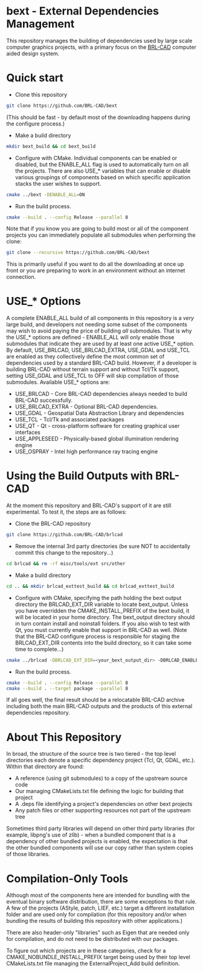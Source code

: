 # bext - External Dependencies Management

This repository manages the building of dependencies used by large scale computer graphics projects, with a primary focus on the [BRL-CAD](https://github.com/BRL-CAD/brlcad) computer aided design system.

# Quick start

* Clone this repository
```sh
git clone https://github.com/BRL-CAD/bext
```
(This should be fast - by default most of the downloading happens during the configure process.)
* Make a build directory
```sh
mkdir bext_build && cd bext_build
```
* Configure with CMake.  Individual components can be enabled or disabled, but the ENABLE_ALL flag is used to automatically turn on all the projects.  There are also USE_* variables that can enable or disable various groupings of components based on which specific application stacks the user wishes to support.
```sh
cmake ../bext -DENABLE_ALL=ON
```
* Run the build process.
```sh
cmake --build . --config Release --parallel 8
```

Note that if you know you are going to build most or all of the component projects you can immediately populate all submodules when performing the clone:

```sh
git clone --recursive https://github.com/BRL-CAD/bext
```

This is primarily useful if you want to do all the downloading at once up front or you are preparing to work in an environment without an internet connection.

# USE_* Options

A complete ENABLE_ALL build of all components in this repository is a *very* large build, and developers not needing some subset of the components may wish to avoid paying the price of building *all* submodules.  That is why the USE_* options are defined - ENABLE_ALL will only enable those submodules that indicate they are used by at least one active USE_* option.  By default, USE_BRLCAD, USE_BRLCAD_EXTRA, USE_GDAL and USE_TCL are enabled as they collectively define the most common set of dependencies used by a standard BRL-CAD build.  However, if a developer is building BRL-CAD without terrain support and without Tcl/Tk support, setting USE_GDAL and USE_TCL to OFF will skip compilation of those submodules.  Available USE_* options are:

* USE_BRLCAD - Core BRL-CAD dependencies always needed to build BRL-CAD successfully.
* USE_BRLCAD_EXTRA - Optional BRL-CAD dependencies.
* USE_GDAL - Geospatial Data Abstraction Library and dependencies
* USE_TCL - Tcl/Tk and associated packages
* USE_QT - Qt - cross-platform software for creating graphical user interfaces
* USE_APPLESEED - Physically-based global illumination rendering engine
* USE_OSPRAY - Intel high performance ray tracing engine

# Using the Build Outputs with BRL-CAD

At the moment this repository and BRL-CAD's support of it are still experimental.
To test it, the steps are as follows:

* Clone the BRL-CAD repository
```sh
git clone https://github.com/BRL-CAD/brlcad
```
* Remove the internal 3rd party directories (be sure NOT to accidentally commit this change to the repository...)
```sh
cd brlcad && rm -rf misc/tools/ext src/other
```
* Make a build directory
```sh
cd .. && mkdir brlcad_exttest_build && cd brlcad_exttest_build
```
* Configure with CMake, specifying the path holding the bext output directory the BRLCAD_EXT_DIR variable to locate bext_output. Unless you have overridden the CMAKE_INSTALL_PREFIX of the bext build, it will be located in your home directory.  The bext_output directory should in turn contain install and noinstall folders.  If you also wish to test with Qt, you must currently enable that support in BRL-CAD as well.  (Note that the BRL-CAD configure process is responsible for staging the BRLCAD_EXT_DIR contents into the build directory, so it can take some time to complete...)
```sh
cmake ../brlcad -DBRLCAD_EXT_DIR=<your_bext_output_dir> -DBRLCAD_ENABLE_QT=ON
```
* Run the build process.
```sh
cmake --build . --config Release --parallel 8
cmake --build . --target package --parallel 8
```

If all goes well, the final result should be a relocatable BRL-CAD archive
including both the main BRL-CAD outputs and the products of this external
dependencies repository.


# About This Repository

In broad, the structure of the source tree is two tiered - the top level directories each denote a specific dependency project (Tcl, Qt, GDAL, etc.).  Within that directory are found:

* A reference (using git submodules) to a copy of the upstream source code
* Our managing CMakeLists.txt file defining the logic for building that project
* A <dirname>.deps file identifying a project's dependencies on other bext projects
* Any patch files or other supporting resources not part of the upstream tree

Sometimes third party libraries will depend on other third party libraries (for example, libpng's use of zlib) - when a bundled component that is a dependency of other bundled projects is enabled, the expectation is that the other bundled
components will use our copy rather than system copies of those libraries.

# Compilation-Only Tools

Although most of the components here are intended for bundling with the eventual binary software distribution, there are some exceptions to that rule. A few of the projects (AStyle, patch, LIEF, etc.) target a different installation folder and are used only for compilation (for this repository and/or when bundling the results of building this repository with other applications.)

There are also header-only "libraries" such as Eigen that are needed only for compilation, and do not need to be distributed with our packages.

To figure out which projects are in these categories, check for a CMAKE_NOBUNDLE_INSTALL_PREFIX target being used by their top level CMakeLists.txt file managing the ExternalProject_Add build definition.

